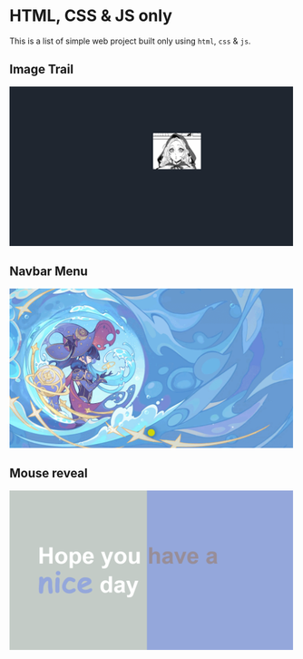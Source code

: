 # HTML, CSS & JS only

This is a list of simple web project built only using `html`, `css` & `js`.


## Image Trail
<img src="gif\imgtrail.gif" alt="imgtrail" width="500"/>
 
## Navbar Menu
<img src="gif\nav.gif" alt="navmenu" width="500"/>

## Mouse reveal
<img src="gif\scroll.gif" alt="moserev" width="500"/>
